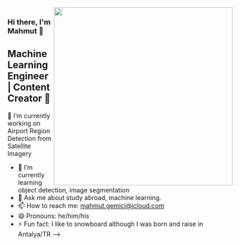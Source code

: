 <img src = 'https://media.giphy.com/media/FoVzfcqCDSb7zCynOp/giphy.gif' align = "right" width = 400 hight = 250>

### Hi there, I'm Mahmut 👋

## Machine Learning Engineer | Content Creator 🤖
<!--
**mahmutgemici0/mahmutgemici0** is a ✨ _special_ ✨ repository because its `README.md` (this file) appears on your GitHub profile.

Here are some ideas to get you started:-->

🔭 I’m currently working on Airport Region Detection from Satellite Imagery
- 🌱 I’m currently learning object detection, image segmentation
- 💬 Ask me about study abroad, machine learning.
- 📫 How to reach me: mahmut.gemici@icloud.com
- 😄 Pronouns: he/him/his
- ⚡ Fun fact: I like to snowboard although I was born and raise in Antalya/TR
-->
